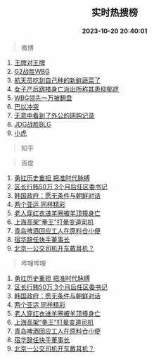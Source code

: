 <div align="center"><h2>实时热搜榜</h2><h4>2023-10-20 20:40:01</h4></div>

> 微博  

1. [王牌对王牌](https://s.weibo.com/weibo?q=%E7%8E%8B%E7%89%8C%E5%AF%B9%E7%8E%8B%E7%89%8C&t=31&band_rank=1&Refer=top)<br />
2. [G2战胜WBG](https://s.weibo.com/weibo?q=%23G2%E6%88%98%E8%83%9CWBG%23&t=31&band_rank=2&Refer=top)<br />
3. [航天员吃到自己种的新鲜蔬菜了](https://s.weibo.com/weibo?q=%23%E8%88%AA%E5%A4%A9%E5%91%98%E5%90%83%E5%88%B0%E8%87%AA%E5%B7%B1%E7%A7%8D%E7%9A%84%E6%96%B0%E9%B2%9C%E8%94%AC%E8%8F%9C%E4%BA%86%23&t=31&band_rank=3&Refer=top)<br />
4. [女子产后跳楼身亡派出所称其患抑郁症](https://s.weibo.com/weibo?q=%23%E5%A5%B3%E5%AD%90%E4%BA%A7%E5%90%8E%E8%B7%B3%E6%A5%BC%E8%BA%AB%E4%BA%A1%E6%B4%BE%E5%87%BA%E6%89%80%E7%A7%B0%E5%85%B6%E6%82%A3%E6%8A%91%E9%83%81%E7%97%87%23&t=31&band_rank=4&Refer=top)<br />
5. [WBG领先一万被翻盘](https://s.weibo.com/weibo?q=%23WBG%E9%A2%86%E5%85%88%E4%B8%80%E4%B8%87%E8%A2%AB%E7%BF%BB%E7%9B%98%23&t=31&band_rank=5&Refer=top)<br />
6. [巴以冲突](https://s.weibo.com/weibo?q=%23%E5%B7%B4%E4%BB%A5%E5%86%B2%E7%AA%81%23&t=31&band_rank=6&Refer=top)<br />
7. [无意中看到了外公的网购记录](https://s.weibo.com/weibo?q=%23%E6%97%A0%E6%84%8F%E4%B8%AD%E7%9C%8B%E5%88%B0%E4%BA%86%E5%A4%96%E5%85%AC%E7%9A%84%E7%BD%91%E8%B4%AD%E8%AE%B0%E5%BD%95%23&t=31&band_rank=7&Refer=top)<br />
8. [JDG战胜BLG](https://s.weibo.com/weibo?q=%23JDG%E6%88%98%E8%83%9CBLG%23&t=31&band_rank=8&Refer=top)<br />
9. [小虎](https://s.weibo.com/weibo?q=%E5%B0%8F%E8%99%8E&t=31&band_rank=9&Refer=top)<br />

> 知乎  


> 百度  

1. [勇扛历史重担 把准时代脉搏](https://www.baidu.com/s?wd=%E5%8B%87%E6%89%9B%E5%8E%86%E5%8F%B2%E9%87%8D%E6%8B%85+%E6%8A%8A%E5%87%86%E6%97%B6%E4%BB%A3%E8%84%89%E6%90%8F&sa=fyb_news&rsv_dl=fyb_news)<br />
2. [区长行贿50万 3个月后任区委书记](https://www.baidu.com/s?wd=%E5%8C%BA%E9%95%BF%E8%A1%8C%E8%B4%BF50%E4%B8%87+3%E4%B8%AA%E6%9C%88%E5%90%8E%E4%BB%BB%E5%8C%BA%E5%A7%94%E4%B9%A6%E8%AE%B0&sa=fyb_news&rsv_dl=fyb_news)<br />
3. [韩国政府：愿无条件与朝鲜对话](https://www.baidu.com/s?wd=%E9%9F%A9%E5%9B%BD%E6%94%BF%E5%BA%9C%EF%BC%9A%E6%84%BF%E6%97%A0%E6%9D%A1%E4%BB%B6%E4%B8%8E%E6%9C%9D%E9%B2%9C%E5%AF%B9%E8%AF%9D&sa=fyb_news&rsv_dl=fyb_news)<br />
4. [两个亚运 同样精彩](https://www.baidu.com/s?wd=%E4%B8%A4%E4%B8%AA%E4%BA%9A%E8%BF%90+%E5%90%8C%E6%A0%B7%E7%B2%BE%E5%BD%A9&sa=fyb_news&rsv_dl=fyb_news)<br />
5. [老人穿红衣进羊圈被羊顶撞身亡](https://www.baidu.com/s?wd=%E8%80%81%E4%BA%BA%E7%A9%BF%E7%BA%A2%E8%A1%A3%E8%BF%9B%E7%BE%8A%E5%9C%88%E8%A2%AB%E7%BE%8A%E9%A1%B6%E6%92%9E%E8%BA%AB%E4%BA%A1&sa=fyb_news&rsv_dl=fyb_news)<br />
6. [上海高架“拳王”打晕变道司机](https://www.baidu.com/s?wd=%E4%B8%8A%E6%B5%B7%E9%AB%98%E6%9E%B6%E2%80%9C%E6%8B%B3%E7%8E%8B%E2%80%9D%E6%89%93%E6%99%95%E5%8F%98%E9%81%93%E5%8F%B8%E6%9C%BA&sa=fyb_news&rsv_dl=fyb_news)<br />
7. [青岛啤酒回应工人在原料仓小便](https://www.baidu.com/s?wd=%E9%9D%92%E5%B2%9B%E5%95%A4%E9%85%92%E5%9B%9E%E5%BA%94%E5%B7%A5%E4%BA%BA%E5%9C%A8%E5%8E%9F%E6%96%99%E4%BB%93%E5%B0%8F%E4%BE%BF&sa=fyb_news&rsv_dl=fyb_news)<br />
8. [宿华辞任快手董事长](https://www.baidu.com/s?wd=%E5%AE%BF%E5%8D%8E%E8%BE%9E%E4%BB%BB%E5%BF%AB%E6%89%8B%E8%91%A3%E4%BA%8B%E9%95%BF&sa=fyb_news&rsv_dl=fyb_news)<br />
9. [北京一公交司机开车戴耳机？](https://www.baidu.com/s?wd=%E5%8C%97%E4%BA%AC%E4%B8%80%E5%85%AC%E4%BA%A4%E5%8F%B8%E6%9C%BA%E5%BC%80%E8%BD%A6%E6%88%B4%E8%80%B3%E6%9C%BA%EF%BC%9F&sa=fyb_news&rsv_dl=fyb_news)<br />

> 哔哩哔哩  

1. [勇扛历史重担 把准时代脉搏](https://www.baidu.com/s?wd=%E5%8B%87%E6%89%9B%E5%8E%86%E5%8F%B2%E9%87%8D%E6%8B%85+%E6%8A%8A%E5%87%86%E6%97%B6%E4%BB%A3%E8%84%89%E6%90%8F&sa=fyb_news&rsv_dl=fyb_news)<br />
2. [区长行贿50万 3个月后任区委书记](https://www.baidu.com/s?wd=%E5%8C%BA%E9%95%BF%E8%A1%8C%E8%B4%BF50%E4%B8%87+3%E4%B8%AA%E6%9C%88%E5%90%8E%E4%BB%BB%E5%8C%BA%E5%A7%94%E4%B9%A6%E8%AE%B0&sa=fyb_news&rsv_dl=fyb_news)<br />
3. [韩国政府：愿无条件与朝鲜对话](https://www.baidu.com/s?wd=%E9%9F%A9%E5%9B%BD%E6%94%BF%E5%BA%9C%EF%BC%9A%E6%84%BF%E6%97%A0%E6%9D%A1%E4%BB%B6%E4%B8%8E%E6%9C%9D%E9%B2%9C%E5%AF%B9%E8%AF%9D&sa=fyb_news&rsv_dl=fyb_news)<br />
4. [两个亚运 同样精彩](https://www.baidu.com/s?wd=%E4%B8%A4%E4%B8%AA%E4%BA%9A%E8%BF%90+%E5%90%8C%E6%A0%B7%E7%B2%BE%E5%BD%A9&sa=fyb_news&rsv_dl=fyb_news)<br />
5. [老人穿红衣进羊圈被羊顶撞身亡](https://www.baidu.com/s?wd=%E8%80%81%E4%BA%BA%E7%A9%BF%E7%BA%A2%E8%A1%A3%E8%BF%9B%E7%BE%8A%E5%9C%88%E8%A2%AB%E7%BE%8A%E9%A1%B6%E6%92%9E%E8%BA%AB%E4%BA%A1&sa=fyb_news&rsv_dl=fyb_news)<br />
6. [上海高架“拳王”打晕变道司机](https://www.baidu.com/s?wd=%E4%B8%8A%E6%B5%B7%E9%AB%98%E6%9E%B6%E2%80%9C%E6%8B%B3%E7%8E%8B%E2%80%9D%E6%89%93%E6%99%95%E5%8F%98%E9%81%93%E5%8F%B8%E6%9C%BA&sa=fyb_news&rsv_dl=fyb_news)<br />
7. [青岛啤酒回应工人在原料仓小便](https://www.baidu.com/s?wd=%E9%9D%92%E5%B2%9B%E5%95%A4%E9%85%92%E5%9B%9E%E5%BA%94%E5%B7%A5%E4%BA%BA%E5%9C%A8%E5%8E%9F%E6%96%99%E4%BB%93%E5%B0%8F%E4%BE%BF&sa=fyb_news&rsv_dl=fyb_news)<br />
8. [宿华辞任快手董事长](https://www.baidu.com/s?wd=%E5%AE%BF%E5%8D%8E%E8%BE%9E%E4%BB%BB%E5%BF%AB%E6%89%8B%E8%91%A3%E4%BA%8B%E9%95%BF&sa=fyb_news&rsv_dl=fyb_news)<br />
9. [北京一公交司机开车戴耳机？](https://www.baidu.com/s?wd=%E5%8C%97%E4%BA%AC%E4%B8%80%E5%85%AC%E4%BA%A4%E5%8F%B8%E6%9C%BA%E5%BC%80%E8%BD%A6%E6%88%B4%E8%80%B3%E6%9C%BA%EF%BC%9F&sa=fyb_news&rsv_dl=fyb_news)<br />
